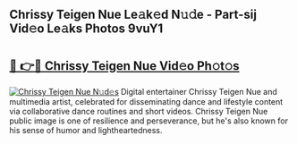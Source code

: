 ## Chrissy Teigen Nue Le𝚊k𝚎d N𝚞𝚍e - Part-sij Vid𝚎o Le𝚊ks Photos 9vuY1

# <h2><a href="http://fb54zz.evod.top/?m=Chrissy+Teigen+Nue">🔗 👉🔴 Chrissy Teigen Nue Vid𝚎o Ph𝚘t𝚘s</a></h2>

[![Chrissy Teigen Nue N𝚞d𝚎s](https://i.imgur.com/8V9OHl7.gif)](http://fb54zz.evod.top/?m=Chrissy+Teigen+Nue)
Digital entertainer Chrissy Teigen Nue and multimedia artist, celebrated for disseminating dance and lifestyle content via collaborative dance routines and short videos. Chrissy Teigen Nue public image is one of resilience and perseverance, but he's also known for his sense of humor and lightheartedness. 
